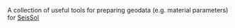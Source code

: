 A collection of useful tools for preparing geodata (e.g. material parameters) for [SeisSol](http://www.seissol.org)